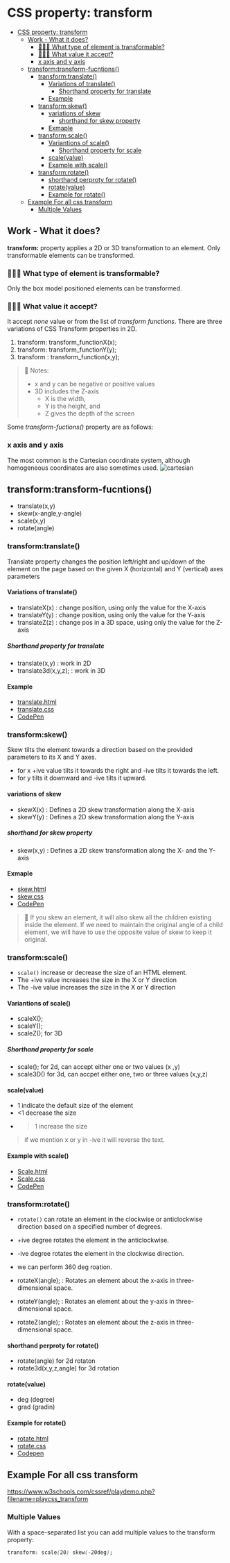 # CSS property: transform

- [CSS property: transform](#css-property-transform)
  - [Work - What it does?](#work---what-it-does)
    - [🙋🏻‍♂️ What type of element is transformable?](#️-what-type-of-element-is-transformable)
    - [🙋🏻‍♂️ What value it accept?](#️-what-value-it-accept)
    - [x axis and y axis](#x-axis-and-y-axis)
  - [transform:transform-fucntions()](#transformtransform-fucntions)
    - [transform:translate()](#transformtranslate)
      - [Variations of translate()](#variations-of-translate)
        - [Shorthand property for translate](#shorthand-property-for-translate)
      - [Example](#example)
    - [transform:skew()](#transformskew)
      - [variations of skew](#variations-of-skew)
        - [shorthand for skew property](#shorthand-for-skew-property)
      - [Exmaple](#exmaple)
    - [transform:scale()](#transformscale)
      - [Variantions of scale()](#variantions-of-scale)
        - [Shorthand property for scale](#shorthand-property-for-scale)
      - [scale(value)](#scalevalue)
      - [Example with scale()](#example-with-scale)
    - [transform:rotate()](#transformrotate)
      - [shorthand perproty for rotate()](#shorthand-perproty-for-rotate)
      - [rotate(value)](#rotatevalue)
      - [Example for rotate()](#example-for-rotate)
  - [Example For all css transform](#example-for-all-css-transform)
    - [Multiple Values](#multiple-values)

## Work - What it does?

**transform:** property applies a 2D or 3D transformation to an element.
Only transformable elements can be transformed.

### 🙋🏻‍♂️ What type of element is transformable?

Only the box model positioned elements can be transformed.

### 🙋🏻‍♂️ What value it accept?

It accept *none* value or from the list of *transform functions*.
There are three variations of CSS Transform properties in 2D.

1. transform: transform_functionX(x);
2. transform: transform_functionY(y);
3. transform : transform_function(x,y);

> 📝 Notes:
>
> - x and y can be negative or positive values
> - 3D includes the Z-axis
>   - X is the width,
>   - Y is the height, and
>   - Z gives the depth of the screen

Some *transform-fuctions()* property are as follows:

### x axis and y axis

The most common is the Cartesian coordinate system, although homogeneous coordinates are also sometimes used.
![cartesian](https://developer.mozilla.org/en-US/docs/Web/CSS/transform-function/coord_in_r2.png)

## transform:transform-fucntions()

- translate(x,y)
- skew(x-angle,y-angle)
- scale(x,y)
- rotate(angle)

### transform:translate()

Translate property changes the position left/right and up/down of the element on the page based on the given X (horizontal) and Y (vertical) axes parameters

#### Variations of translate()

- translateX(x) :  change position, using only the value for the X-axis
- translateY(y) : change position, using only the value for the Y-axis
- translateZ(z) : change pos in a 3D space, using only the value for the Z-axis

##### Shorthand property for translate

- translate(x,y) : work in 2D
- translate3d(x,y,z); : work in 3D

#### Example

- [translate.html](./extra-work/translate.html)
- [translate.css](./extra-work/translate.css)
- [CodePen](https://codepen.io/ujjawal-singh/pen/MWqXQqV)

### transform:skew()

Skew tilts the element towards a direction based on the provided parameters to its X and Y axes.

- for x +ive value tilts it towards the right and -ive tilts it towards the left.
- for  y tilts it downward and -ive  tilts it upward.

#### variations of skew

- skewX(x) : Defines a 2D skew transformation along the X-axis
- skewY(y) : Defines a 2D skew transformation along the Y-axis

##### shorthand for skew property

- skew(x,y) : Defines a 2D skew transformation along the X- and the Y-axis

#### Exmaple

- [skew.html](./extra-work/sekw.html)
- [skew.css](./extra-work/sekw.css)
- [CodePen](https://codepen.io/ujjawal-singh/pen/QWVxQZM)

> 📝 If you skew an element, it will also skew all the children existing inside the element. If we need to maintain the original angle of a child element, we will have to use the opposite value of skew to keep it original.

### transform:scale()

- `scale()` increase or decrease the size of an HTML element.
- The +ive value increases the size in the X or Y direction
- The -ive value increases the size in the X or Y direction

#### Variantions of scale()

- scaleX();
- scaleY();
- scaleZ(); for 3D

##### Shorthand property for scale

- scale(); for 2d, can accept either one or two values (x ,y)
- scale3D() for 3d, can accpet either one, two or three values (x,y,z)

#### scale(value)

- 1 indicate the default size of the element
- <1 decrease the size
- >1 increase the size

> if we mention x or y in -ive it will reverse the text.

#### Example with scale()

- [Scale.html](./extra-work/scale.html)
- [Scale.css](./extra-work/scale.css)
- [CodePen](https://codepen.io/ujjawal-singh/pen/ExeRQdO)

### transform:rotate()

- `rotate()` can rotate an element in the clockwise or anticlockwise direction based on a specified number of degrees.
- +ive degree rotates the element in the anticlockwise.
- -ive degree rotates the element in the clockwise direction.
- we can perform 360 deg roation.

- rotateX(angle); : Rotates an element about the x-axis in three-dimensional space.
- rotateY(angle); : Rotates an element about the y-axis in three-dimensional space.
- rotateZ(angle); : Rotates an element about the z-axis in three-dimensional space.

#### shorthand perproty for rotate()

- rotate(angle) for 2d rotaton
- rotate3d(x,y,z,angle) for 3d rotation

#### rotate(value)

- deg (degree)
- grad (gradin)

#### Example for rotate()

- [rotate.html](./extra-work/rotate.html)
- [rotate.css](./extra-work/rotate.css)
- [Codepen](https://codepen.io/ujjawal-singh/pen/MWqXzQL)

## Example For all css transform

<https://www.w3schools.com/cssref/playdemo.php?filename=playcss_transform>

### Multiple Values

With a space-separated list you can add multiple values to the transform property:

```CSS
transform: scale(20) skew(-20deg);
```
